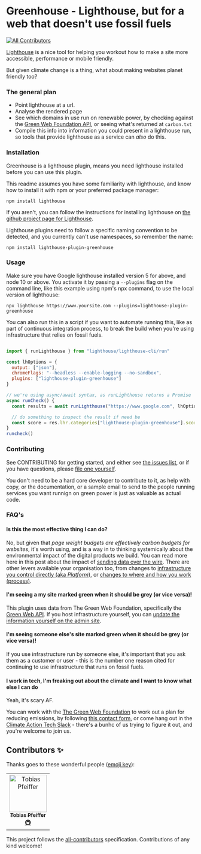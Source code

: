 # Greenhouse - Lighthouse, but for a web that doesn't use fossil fuels
[![All Contributors](https://img.shields.io/badge/all_contributors-1-orange.svg?style=flat-square)](#contributors)

[Lighthouse][lighthouse] is a nice tool for helping you workout how to make a site more accessible, performance or mobile friendly.

[lighthouse]: https://developers.google.com/web/tools/lighthouse/

But given climate change is a thing, what about making websites planet friendly too?

### The general plan

- Point lighthouse at a url.
- Analyse the rendered page
- See which domains in use run on renewable power, by checking against the [Green Web Foundation API](https://api.thegreenwebfoundation.org/), or seeing what's returned at `carbon.txt`
- Compile this info into information you could present in a lighthouse run, so tools that provide lighthouse as a service can _also_ do this.

### Installation

Greenhouse is a lighthouse plugin, means you need lighthouse installed before you can use this plugin.

This readme assumes you have some familiarity with lighthouse, and know how to install it with npm or your preferred package manager:

```
npm install lighthouse
```

If you aren't, you can follow the instructions for installing lighthouse on [the github project page for Lighthouse](https://github.com/GoogleChrome/lighthouse/).

Lighthouse plugins need to follow a specific naming convention to be detected, and you currently can't use namespaces, so remember the name:

```
npm install lighthouse-plugin-greenhouse
```

### Usage

Make sure you have Google lighthouse installed version 5 for above, and node 10 or above. You activate it by passing a `--plugins` flag on the command line, like this example using npm's npx command, to use the local version of lighthouse:

```
npx lighthouse https://www.yoursite.com --plugins=lighthouse-plugin-greenhouse
```

You can also run this in a script if you want to automate running this, like as part of continuous integration process, to break the build when you're using infrastructure that relies on fossil fuels.

```javascript

import { runLighthouse } from "lighthouse/lighthouse-cli/run"

const lhOptions = {
  output: ["json"],
  chromeFlags: "--headless --enable-logging --no-sandbox",
  plugins: ["lighthouse-plugin-greenhouse"]
}

// we're using async/await syntax, as runLighthouse returns a Promise
async runCheck() {
  const results = await runLighthouse("https://www.google.com", lhOptions)

  // do something to inspect the result if need be
  const score = res.lhr.categories["lighthouse-plugin-greenhouse"].score
}
runcheck()


```

### Contributing

See CONTRIBUTING for getting started, and either see [the issues list](https://github.com/thegreenwebfoundation/lighthouse-plugin-greenhouse/issues), or if you have questions, please [file one yourself](https://github.com/thegreenwebfoundation/lighthouse-plugin-greenhouse/issues/new).

You don't need to be a hard core developer to contribute to it, as help with copy, or the documentation, or a sample email to send to the people running services you want runnign on green power is just as valuable as actual code.

### FAQ's

#### Is this the most effective thing I can do?

No, but given that _page weight budgets are effectively carbon budgets for websites_, it's worth using, and is a way in to thinking systemically about the environmental impact of the digital products we build. You can read more here in this post about the impact of [sending data over the wire](https://www.thegreenwebfoundation.org/news/packets-yet-another-lever-for-a-low-carbon-internet/). There are other levers available your organisation too, from changes to [infrastructure you control directly (aka _Platform_)](https://www.thegreenwebfoundation.org/news/provisioning-and-providers-two-levers-for-a-lower-carbon-internet/), or [changes to where and how you work (process)](https://www.thegreenwebfoundation.org/news/place-policy-procurement-more-levers-for-a-lower-carbon-internet/).

#### I'm seeing a my site marked green when it should be grey (or vice versa)!

This plugin uses data from The Green Web Foundation, specifically the [Green Web API](https://api.thegreenwebfoundation.org/). If you host infrastructure yourself, you can [update the information yourself on the admin site][tgwf-admin-site].

#### I'm seeing someone else's site marked green when it should be grey (or vice versa)!

If you use infrastructure run by someone else, it's important that you ask them as a customer or user - this is the number one reason cited for continuing to use infrastructure that runs on fossil fuels.

[tgwf-admin-site]: https://admin.thegreenwebfoundation.org/

#### I work in tech, I'm freaking out about the climate and I want to know what else I can do

Yeah, it's scary AF.

You can work with the [The Green Web Foundation](https://www.thegreenwebfoundation.org/) to work out a plan for reducing emissions, by following [this contact form](https://docs.google.com/forms/d/1W-Xc_2bjoor1sV2mufeYqoWntE1c0f0Ib6xL4HhHNc8/viewform?edit_requested=true), or come hang out in the [Climate Action Tech Slack](http://climateaction.tech/) - there's a bunhc of us trying to figure it out, and you're welcome to join us.

## Contributors ✨

Thanks goes to these wonderful people ([emoji key](https://allcontributors.org/docs/en/emoji-key)):

<!-- ALL-CONTRIBUTORS-LIST:START - Do not remove or modify this section -->
<!-- prettier-ignore -->
<table>
  <tr>
    <td align="center"><a href="http://pragtob.info/"><img src="https://avatars1.githubusercontent.com/u/606517?v=4" width="100px;" alt="Tobias Pfeiffer"/><br /><sub><b>Tobias Pfeiffer</b></sub></a><br /><a href="#infra-PragTob" title="Infrastructure (Hosting, Build-Tools, etc)">🚇</a></td>
  </tr>
</table>

<!-- ALL-CONTRIBUTORS-LIST:END -->

This project follows the [all-contributors](https://github.com/all-contributors/all-contributors) specification. Contributions of any kind welcome!